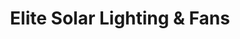 ---
title: "Elite Solar Lighting & Fans"
url: /chandler/elite-solar-lighting-und-fans/
shop: Lampen
---